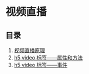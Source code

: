 # 视频直播

## 目录

1. [视频直播原理](./live.md)
2. [h5 video 标签——属性和方法](./video-1.md)
3. [h5 video 标签——事件](./video-2.md)